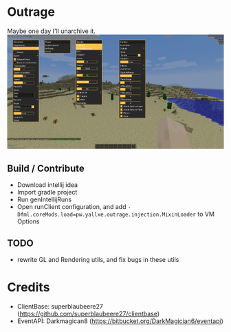 # Outrage
Maybe one day I'll unarchive it.<br>
<img src="https://github.com/yallxe/outrage/blob/master/src/main/resources/preview.png?raw=true" alt="Outrage"></img>
## Build / Contribute
- Download intellij idea
- Import gradle project
- Run genIntellijRuns
- Open runClient configuration, and add `-Dfml.coreMods.load=pw.yallxe.outrage.injection.MixinLoader` to VM Options
## TODO
- rewrite GL and Rendering utils, and fix bugs in these utils
# Credits
- ClientBase: superblaubeere27 (https://github.com/superblaubeere27/clientbase)
- EventAPI: Darkmagican8 (https://bitbucket.org/DarkMagician6/eventapi)
